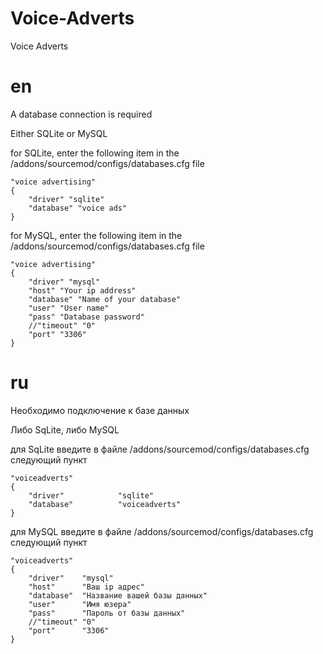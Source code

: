 # Voice-Adverts
Voice Adverts

# en
A database connection is required

Either SQLite or MySQL

for SQLite, enter the following item in the /addons/sourcemod/configs/databases.cfg file

	"voice advertising"
	{
		"driver" "sqlite"
		"database" "voice ads"
	}

for MySQL, enter the following item in the /addons/sourcemod/configs/databases.cfg file

	"voice advertising"
	{
		"driver" "mysql"
		"host" "Your ip address"
		"database" "Name of your database"
		"user" "User name"
		"pass" "Database password"
		//"timeout" "0"
		"port" "3306"
	}


# ru
Необходимо подключение к базе данных

Либо SqLite, либо MySQL

для SqLite введите в файле /addons/sourcemod/configs/databases.cfg следующий пункт

	"voiceadverts"
	{
		"driver"			"sqlite"
		"database"			"voiceadverts"
	}
	
для MySQL введите в файле /addons/sourcemod/configs/databases.cfg следующий пункт

	"voiceadverts"
	{
		"driver"	"mysql" 
		"host"		"Ваш ip адрес" 
		"database"	"Название вашей базы данных" 
		"user"		"Имя юзера" 
		"pass"		"Пароль от базы данных" 
		//"timeout"	"0" 
		"port"		"3306"
	}
